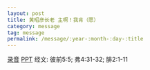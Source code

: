 ```yaml
---
layout: post
title: 黄昭彦长老 主啊！我肯（愿）
category: message
tag: message
permalink: /message/:year-:month-:day-:title
---
```


[录音](http://media.wcec-home.org/audio/message/20150118_Huang.mp3)  [PPT]() 经文: 彼前5:5; 弗4:31-32; 腓2:1-11 



